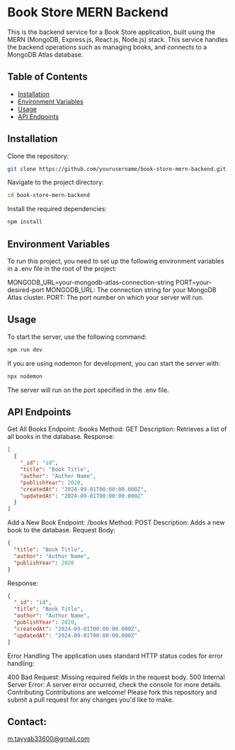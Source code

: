# Book Store MERN Backend

This is the backend service for a Book Store application, built using the MERN (MongoDB, Express.js, React.js, Node.js) stack. This service handles the backend operations such as managing books, and connects to a MongoDB Atlas database.

## Table of Contents

- [Installation](#installation)
- [Environment Variables](#environment-variables)
- [Usage](#usage)
- [API Endpoints](#api-endpoints)

## Installation

Clone the repository:
```bash
git clone https://github.com/yourusername/book-store-mern-backend.git
```
Navigate to the project directory:
```bash
cd book-store-mern-backend
```

Install the required dependencies:

```bash
npm install
```

## Environment Variables

To run this project, you need to set up the following environment variables in a .env file in the root of the project:

MONGODB_URL=your-mongodb-atlas-connection-string
PORT=your-desired-port
MONGODB_URL: The connection string for your MongoDB Atlas cluster.
PORT: The port number on which your server will run.

## Usage

To start the server, use the following command:

```bash
npm run dev
```

If you are using nodemon for development, you can start the server with:

```bash
npx nodemon
```

The server will run on the port specified in the .env file.

## API Endpoints

Get All Books
Endpoint: /books
Method: GET
Description: Retrieves a list of all books in the database.
Response:

```json
[
  {
    "_id": "id",
    "title": "Book Title",
    "author": "Author Name",
    "publishYear": 2020,
    "createdAt": "2024-09-01T00:00:00.000Z",
    "updatedAt": "2024-09-01T00:00:00.000Z"
  }
]
```

Add a New Book
Endpoint: /books
Method: POST
Description: Adds a new book to the database.
Request Body:

```json
{
  "title": "Book Title",
  "author": "Author Name",
  "publishYear": 2020
}
```

Response:

```json
{
  "_id": "id",
  "title": "Book Title",
  "author": "Author Name",
  "publishYear": 2020,
  "createdAt": "2024-09-01T00:00:00.000Z",
  "updatedAt": "2024-09-01T00:00:00.000Z"
}
```

Error Handling
The application uses standard HTTP status codes for error handling:

400 Bad Request: Missing required fields in the request body.
500 Internal Server Error: A server error occurred, check the console for more details.
Contributing
Contributions are welcome! Please fork this repository and submit a pull request for any changes you'd like to make.

## Contact:
m.tayyab33600@gmail.com
